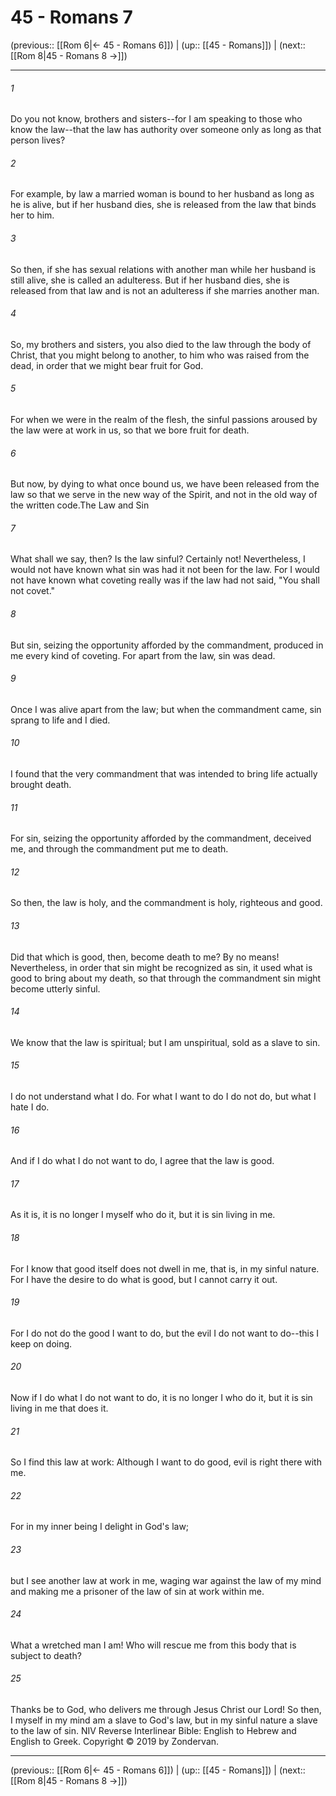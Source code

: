 # 45 - Romans 7

(previous:: [[Rom 6|← 45 - Romans 6]]) | (up:: [[45 - Romans]]) | (next:: [[Rom 8|45 - Romans 8 →]])

***


###### 1 
Do you not know, brothers and sisters--for I am speaking to those who know the law--that the law has authority over someone only as long as that person lives? 

###### 2 
For example, by law a married woman is bound to her husband as long as he is alive, but if her husband dies, she is released from the law that binds her to him. 

###### 3 
So then, if she has sexual relations with another man while her husband is still alive, she is called an adulteress. But if her husband dies, she is released from that law and is not an adulteress if she marries another man. 

###### 4 
So, my brothers and sisters, you also died to the law through the body of Christ, that you might belong to another, to him who was raised from the dead, in order that we might bear fruit for God. 

###### 5 
For when we were in the realm of the flesh, the sinful passions aroused by the law were at work in us, so that we bore fruit for death. 

###### 6 
But now, by dying to what once bound us, we have been released from the law so that we serve in the new way of the Spirit, and not in the old way of the written code.The Law and Sin 

###### 7 
What shall we say, then? Is the law sinful? Certainly not! Nevertheless, I would not have known what sin was had it not been for the law. For I would not have known what coveting really was if the law had not said, "You shall not covet." 

###### 8 
But sin, seizing the opportunity afforded by the commandment, produced in me every kind of coveting. For apart from the law, sin was dead. 

###### 9 
Once I was alive apart from the law; but when the commandment came, sin sprang to life and I died. 

###### 10 
I found that the very commandment that was intended to bring life actually brought death. 

###### 11 
For sin, seizing the opportunity afforded by the commandment, deceived me, and through the commandment put me to death. 

###### 12 
So then, the law is holy, and the commandment is holy, righteous and good. 

###### 13 
Did that which is good, then, become death to me? By no means! Nevertheless, in order that sin might be recognized as sin, it used what is good to bring about my death, so that through the commandment sin might become utterly sinful. 

###### 14 
We know that the law is spiritual; but I am unspiritual, sold as a slave to sin. 

###### 15 
I do not understand what I do. For what I want to do I do not do, but what I hate I do. 

###### 16 
And if I do what I do not want to do, I agree that the law is good. 

###### 17 
As it is, it is no longer I myself who do it, but it is sin living in me. 

###### 18 
For I know that good itself does not dwell in me, that is, in my sinful nature. For I have the desire to do what is good, but I cannot carry it out. 

###### 19 
For I do not do the good I want to do, but the evil I do not want to do--this I keep on doing. 

###### 20 
Now if I do what I do not want to do, it is no longer I who do it, but it is sin living in me that does it. 

###### 21 
So I find this law at work: Although I want to do good, evil is right there with me. 

###### 22 
For in my inner being I delight in God's law; 

###### 23 
but I see another law at work in me, waging war against the law of my mind and making me a prisoner of the law of sin at work within me. 

###### 24 
What a wretched man I am! Who will rescue me from this body that is subject to death? 

###### 25 
Thanks be to God, who delivers me through Jesus Christ our Lord! So then, I myself in my mind am a slave to God's law, but in my sinful nature a slave to the law of sin. NIV Reverse Interlinear Bible: English to Hebrew and English to Greek. Copyright © 2019 by Zondervan.

***

(previous:: [[Rom 6|← 45 - Romans 6]]) | (up:: [[45 - Romans]]) | (next:: [[Rom 8|45 - Romans 8 →]])

